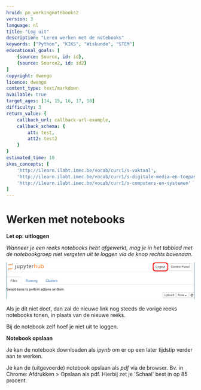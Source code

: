 ```yaml
---
hruid: pn_werkingnotebooks2
version: 3
language: nl
title: "Log uit"
description: "Leren werken met de notebooks"
keywords: ["Python", "KIKS", "Wiskunde", "STEM"]
educational_goals: [
    {source: Source, id: id}, 
    {source: Source2, id: id2}
]
copyright: dwengo
licence: dwengo
content_type: text/markdown
available: true
target_ages: [14, 15, 16, 17, 18]
difficulty: 3
return_value: {
    callback_url: callback-url-example,
    callback_schema: {
        att: test,
        att2: test2
    }
}
estimated_time: 10
skos_concepts: [
    'http://ilearn.ilabt.imec.be/vocab/curr1/s-vaktaal', 
    'http://ilearn.ilabt.imec.be/vocab/curr1/s-digitale-media-en-toepassingen', 
    'http://ilearn.ilabt.imec.be/vocab/curr1/s-computers-en-systemen'
]
---
```


# Werken met notebooks

**Let op: uitloggen**  

*Wanneer je een reeks notebooks hebt afgewerkt, mag je in het tabblad met de notebookgroep niet vergeten uit te loggen via de knop rechts bovenaan.*  

![](embed/LogOut.png "Log out")  

Als je dit niet doet, dan zal de nieuwe link nog steeds de vorige reeks notebooks tonen, in plaats van de nieuwe reeks.

Bij de notebook zelf hoef je niet uit te loggen.

**Notebook opslaan**

Je kan de notebook downloaden als *ipynb* om er op een later tijdstip verder aan te werken.

Je kan de (uitgevoerde) notebook opslaan als *pdf* via de browser. Bv. in Chrome: Afdrukken > Opslaan als pdf. Hierbij zet je 'Schaal' best in op 85 procent.   
